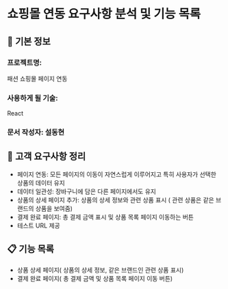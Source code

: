 # 쇼핑몰 연동 요구사항 분석 및 기능 목록

## 📌 기본 정보
### 프로젝트명: 

패션 쇼핑몰 페이지 연동

### 사용하게 될 기술: 
 React

### 문서 작성자: 설동현

## 📝 고객 요구사항 정리
- 페이지 연동: 모든 페이지의 이동이 자연스럽게 이루어지고 특히 사용자가 선택한 상품의 데이터 유지
- 데이터 일관성: 장바구니에 담은 다른 페이지에서도 유지
- 상품의 상세 페이지 추가: 상품의 상세 정보와 관련 상품 표시 ( 관련 상품은 같은 브랜드의 상품을 보여줌)
- 결제 완료 페이지: 총 결제 금액 표시 및 상품 목록 페이지 이동하는 버튼 
- 테스트 URL 제공
## 📋 기능 목록

- 상품 상세 페이지( 상품의 상세 정보, 같은 브랜드인 관련 상품 표시)
- 결제 완료 페이지( 총 결제 금액 및 상품 목록 페이지 이동 버튼)
